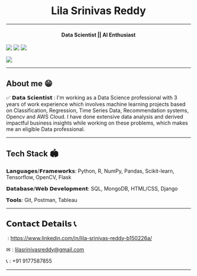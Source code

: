 <h1 align="center"> Lila Srinivas Reddy </h1>

--------------------------------------------------

<h4 align="center" justify-content ="space-around"> Data Scientist || AI Enthusiast</h4>

![](https://lilasrinivasreddy.com/ghpvc/?username=your-github-username)
![](https://lilasrinivasreddy.com/ghpvc/?username=your-github-username&color=green)
![](https://lilasrinivasreddy.com/ghpvc/?username=your-github-username&color=green)

![](https://komarev.com/ghpvc/?username=your-github-username&label=PROFILE+VIEWS)

--------------------------------------------------

## About me 😁 

✅ 𝗗𝗮𝘁𝗮 𝗦𝗰𝗶𝗲𝗻𝘁𝗶𝘀𝘁 :
I'm working as a Data Science professional with 3 years of work experience which involves machine learning projects based on Classification, Regression, Time Series Data, Recommendation systems, Opencv and AWS Cloud. I have done extensive data analysis and derived impactful business insights while working on these problems, which makes me an eligible Data professional.

--------------------------------------------------

## Tech Stack 🏟

𝗟𝗮𝗻𝗴𝘂𝗮𝗴𝗲𝘀/𝗙𝗿𝗮𝗺𝗲𝘄𝗼𝗿𝗸𝘀: Python, R, NumPy, Pandas, Scikit-learn, Tensorflow, OpenCV, Flask

𝗗𝗮𝘁𝗮𝗯𝗮𝘀𝗲/𝗪𝗲𝗯 𝗗𝗲𝘃𝗲𝗹𝗼𝗽𝗺𝗲𝗻𝘁: SQL, MongoDB, HTML/CSS, Django

𝗧𝗼𝗼𝗹𝘀: Git, Postman, Tableau

--------------------------------------------------
## 𝗖𝗼𝗻𝘁𝗮𝗰𝘁 𝗗𝗲𝘁𝗮𝗶𝗹𝘀 📞

<img src="https://img.icons8.com/fluent/25/000000/linkedin.png" style="width: 0.01rem; height: 0.01rem"/> : https://www.linkedin.com/in/lila-srinivas-reddy-b150226a/

✉ : lilasrinivasreddy@gmail.com

📞 : +91 9177587855

--------------------------------------------------
